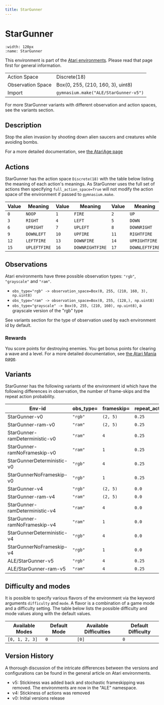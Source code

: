 ```yaml
---
title: StarGunner
---
```


# StarGunner

```{figure} ../../_static/videos/atari/star_gunner.gif
:width: 120px
:name: StarGunner
```

This environment is part of the <a href='..'>Atari environments</a>. Please read that page first for general information.

|   |   |
|---|---|
| Action Space | Discrete(18) |
| Observation Space | Box(0, 255, (210, 160, 3), uint8) |
| Import | `gymnasium.make("ALE/StarGunner-v5")` |

For more StarGunner variants with different observation and action spaces, see the variants section.

## Description

Stop the alien invasion by shooting down alien saucers and creatures while avoiding bombs.

For a more detailed documentation, see [the AtariAge page](http://www.atarimania.com/game-atari-2600-vcs-stargunner_16921.html)

## Actions

StarGunner has the action space `Discrete(18)` with the table below listing the meaning of each action's meanings.
As StarGunner uses the full set of actions then specifying `full_action_space=True` will not modify the action space of the environment if passed to `gymnasium.make`.

| Value   | Meaning      | Value   | Meaning         | Value   | Meaning        |
|---------|--------------|---------|-----------------|---------|----------------|
| `0`     | `NOOP`       | `1`     | `FIRE`          | `2`     | `UP`           |
| `3`     | `RIGHT`      | `4`     | `LEFT`          | `5`     | `DOWN`         |
| `6`     | `UPRIGHT`    | `7`     | `UPLEFT`        | `8`     | `DOWNRIGHT`    |
| `9`     | `DOWNLEFT`   | `10`    | `UPFIRE`        | `11`    | `RIGHTFIRE`    |
| `12`    | `LEFTFIRE`   | `13`    | `DOWNFIRE`      | `14`    | `UPRIGHTFIRE`  |
| `15`    | `UPLEFTFIRE` | `16`    | `DOWNRIGHTFIRE` | `17`    | `DOWNLEFTFIRE` |

## Observations

Atari environments have three possible observation types: `"rgb"`, `"grayscale"` and `"ram"`.

- `obs_type="rgb" -> observation_space=Box(0, 255, (210, 160, 3), np.uint8)`
- `obs_type="ram" -> observation_space=Box(0, 255, (128,), np.uint8)`
- `obs_type="grayscale" -> Box(0, 255, (210, 160), np.uint8)`, a grayscale version of the "rgb" type

See variants section for the type of observation used by each environment id by default.

### Rewards

You score points for destroying enemies. You get bonus points for clearing a wave and a level. For a more detailed documentation, see [the Atari Mania page](http://www.atarimania.com/game-atari-2600-vcs-stargunner_16921.html).


## Variants

StarGunner has the following variants of the environment id which have the following differences in observation,
the number of frame-skips and the repeat action probability.

| Env-id                         | obs_type=   | frameskip=   | repeat_action_probability=   |
|--------------------------------|-------------|--------------|------------------------------|
| StarGunner-v0                  | `"rgb"`     | `(2, 5)`     | `0.25`                       |
| StarGunner-ram-v0              | `"ram"`     | `(2, 5)`     | `0.25`                       |
| StarGunner-ramDeterministic-v0 | `"ram"`     | `4`          | `0.25`                       |
| StarGunner-ramNoFrameskip-v0   | `"ram"`     | `1`          | `0.25`                       |
| StarGunnerDeterministic-v0     | `"rgb"`     | `4`          | `0.25`                       |
| StarGunnerNoFrameskip-v0       | `"rgb"`     | `1`          | `0.25`                       |
| StarGunner-v4                  | `"rgb"`     | `(2, 5)`     | `0.0`                        |
| StarGunner-ram-v4              | `"ram"`     | `(2, 5)`     | `0.0`                        |
| StarGunner-ramDeterministic-v4 | `"ram"`     | `4`          | `0.0`                        |
| StarGunner-ramNoFrameskip-v4   | `"ram"`     | `1`          | `0.0`                        |
| StarGunnerDeterministic-v4     | `"rgb"`     | `4`          | `0.0`                        |
| StarGunnerNoFrameskip-v4       | `"rgb"`     | `1`          | `0.0`                        |
| ALE/StarGunner-v5              | `"rgb"`     | `4`          | `0.25`                       |
| ALE/StarGunner-ram-v5          | `"ram"`     | `4`          | `0.25`                       |

## Difficulty and modes

It is possible to specify various flavors of the environment via the keyword arguments `difficulty` and `mode`.
A flavor is a combination of a game mode and a difficulty setting. The table below lists the possible difficulty and mode values
along with the default values.

| Available Modes   | Default Mode   | Available Difficulties   | Default Difficulty   |
|-------------------|----------------|--------------------------|----------------------|
| `[0, 1, 2, 3]`    | `0`            | `[0]`                    | `0`                  |

## Version History

A thorough discussion of the intricate differences between the versions and configurations can be found in the general article on Atari environments.

* v5: Stickiness was added back and stochastic frameskipping was removed. The environments are now in the "ALE" namespace.
* v4: Stickiness of actions was removed
* v0: Initial versions release
